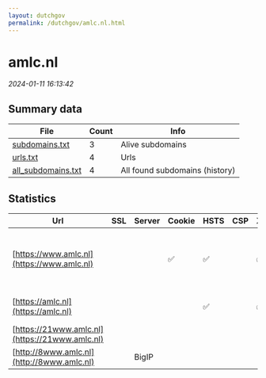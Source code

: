 ```yaml
---
layout: dutchgov
permalink: /dutchgov/amlc.nl.html
---
```



# amlc.nl
*2024-01-11 16:13:42*
## Summary data


| File       | Count | Info |
|------------|-------|------|
|[subdomains.txt](/data/amlc.nl/subdomains.txt)|3|Alive subdomains|
|[urls.txt](/data/amlc.nl/urls.txt)|4|Urls|
|[all_subdomains.txt](/data/amlc.nl/all_subdomains.txt)|4|All found subdomains (history)|


## Statistics


| Url | SSL | Server | Cookie | HSTS | CSP | XFO | XXP | RP | Tech |Title |
|------------|-------|------|------|------|------|------|------|------|------|------|
|[https://www.amlc.nl](https://www.amlc.nl)| ||:white_check_mark: |:white_check_mark: | | :white_check_mark: | :white_check_mark: | :white_check_mark: |HSTS MySQL PHP WordPress Yoast SEO:21.6|AMLC - Anti Mone...|
|[https://amlc.nl](https://amlc.nl)| || |:white_check_mark: | | :white_check_mark: | :white_check_mark: | :white_check_mark: |HSTS|301 Moved Perman...|
|[https://21www.amlc.nl](https://21www.amlc.nl)| || | | | | | :white_check_mark: |HSTS||
|[http://8www.amlc.nl](http://8www.amlc.nl)| |BigIP| | | | | | :white_check_mark: |F5 BigIP||